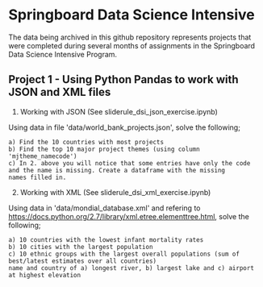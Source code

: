 # Springboard Data Science Intensive

The data being archived in this github repository represents projects that were completed during several months of assignments in the Springboard Data Science Intensive Program.

## Project 1 - Using Python Pandas to work with JSON and XML files 

1. Working with JSON (See sliderule_dsi_json_exercise.ipynb)

Using data in file 'data/world_bank_projects.json', solve the following;

    a) Find the 10 countries with most projects
    b) Find the top 10 major project themes (using column 'mjtheme_namecode')
    c) In 2. above you will notice that some entries have only the code and the name is missing. Create a dataframe with the missing 
    names filled in.

    

2. Working with XML (See sliderule_dsi_xml_exercise.ipynb)

Using data in 'data/mondial_database.xml' and refering to https://docs.python.org/2.7/library/xml.etree.elementtree.html, solve the following;

    a) 10 countries with the lowest infant mortality rates
    b) 10 cities with the largest population
    c) 10 ethnic groups with the largest overall populations (sum of best/latest estimates over all countries)
    name and country of a) longest river, b) largest lake and c) airport at highest elevation
